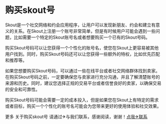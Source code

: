 # 购买skout号

Skout是一个社交网络和约会应用程序，让用户可以发现新朋友、约会和建立有意义的关系。在Skout上注册一个账号非常简单，但是有时候用户可能会遇到一些问题，比如需要一个特定的Skout账号名或者想要购买一个已有的Skout号码。

购买Skout号码可以让您获得一个个性化的账号名，使您在Skout上更容易被其他用户找到。同时，购买Skout号码还可以让您获得一些额外的特权，比如优先匹配和推荐等。

如果您想要购买Skout号码，可以通过一些在线平台或者社交网络群体找到卖家。在购买Skout号码之前，一定要确保您与卖家进行充分沟通，并且了解清楚账号的来源和历史。同时，建议您选择正规的交易平台或者信誉良好的卖家，以确保交易的安全和可靠性。

购买Skout号码可能会需要一定的成本投入，但是如果您在Skout上有特定的需求或者目标，购买一个个性化的账号名可能会为您带来更好的使用体验和社交效果。

更多 关于购买skout号 请通过✈与我们联系，感谢阅读，谢谢！[点我✈联系](https://d.k02.cc)